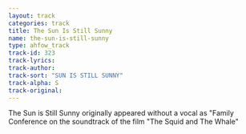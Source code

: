 ```yaml
---
layout: track
categories: track
title: The Sun Is Still Sunny
name: the-sun-is-still-sunny
type: ahfow_track
track-id: 323
track-lyrics: 
track-author: 
track-sort: "SUN IS STILL SUNNY"
track-alpha: S
track-original: 
---
```

The Sun is Still Sunny originally appeared without a vocal as "Family Conference on the soundtrack of the film "The Squid and The Whale"